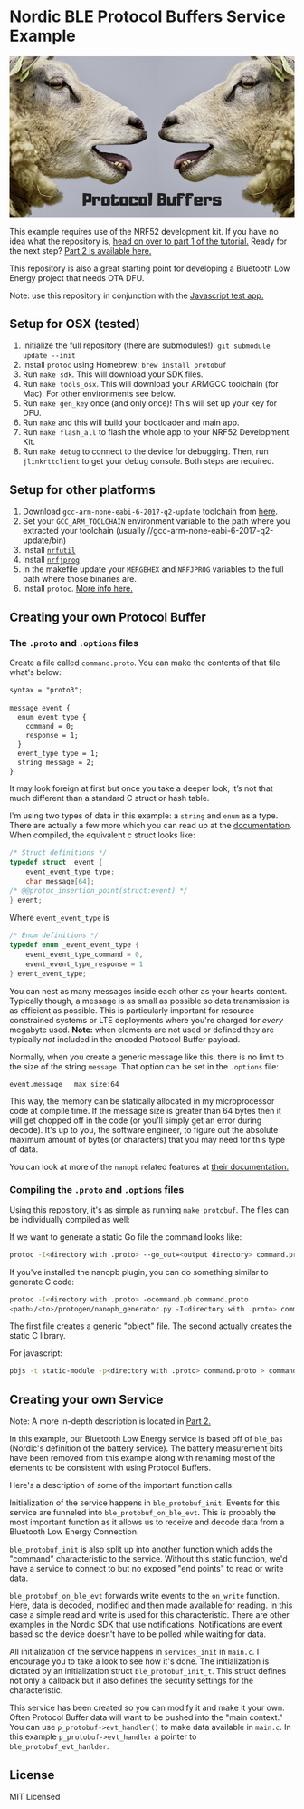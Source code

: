 # Nordic BLE Protocol Buffers Service Example

![Sheep](images/protobuf.jpg)

This example requires use of the NRF52 development kit. If you have no idea what the repository is, [head on over to part 1 of the tutorial.][part1] Ready for the next step? [Part 2 is available here.][part2]

This repository is also a great starting point for developing a Bluetooth Low Energy project that needs OTA DFU.

Note: use this repository in conjunction with the [Javascript test app.](https://bitbucket.org/jaredwolff/ble-protobuf-js/)

## Setup for OSX (tested)

1. Initialize the full repository (there are submodules!): `git submodule update --init`
1. Install `protoc` using Homebrew: `brew install protobuf`
1. Run `make sdk`. This will download your SDK files.
1. Run `make tools_osx`. This will download your ARMGCC toolchain (for Mac). For other environments see below.
1. Run `make gen_key` once (and only once)! This will set up your key for DFU.
1. Run `make` and this will build your bootloader and main app.
1. Run `make flash_all` to flash the whole app to your NRF52 Development Kit.
1. Run `make debug` to connect to the device for debugging. Then, run `jlinkrttclient` to get your debug console. Both steps are required.

## Setup for other platforms

1. Download `gcc-arm-none-eabi-6-2017-q2-update` toolchain from [here](https://developer.arm.com/open-source/gnu-toolchain/gnu-rm/downloads).
1. Set your `GCC_ARM_TOOLCHAIN` environment variable to the path where you extracted your toolchain (usually <path>/<to>/gcc-arm-none-eabi-6-2017-q2-update/bin)
1. Install [`nrfutil`](https://github.com/NordicSemiconductor/pc-nrfutil)
1. Install [`nrfjprog`](https://www.nordicsemi.com/Software-and-Tools/Development-Tools/nRF5-Command-Line-Tools/Download#infotabs)
1. In the makefile update your `MERGEHEX` and `NRFJPROG` variables to the full path where those binaries are.
1. Install `protoc`. [More info here.](https://developers.google.com/protocol-buffers/docs/downloads)

## Creating your own Protocol Buffer

### The `.proto` and `.options` files

Create a file called `command.proto`. You can make the contents of that file what's below:

```
syntax = "proto3";

message event {
  enum event_type {
    command = 0;
    response = 1;
  }
  event_type type = 1;
  string message = 2;
}
```

It may look foreign at first but once you take a deeper look, it’s not that much different than a standard C struct or hash table.

I'm using two types of data in this example: a `string` and `enum` as a type. There are actually a few more which you can read up at the [documentation](https://developers.google.com/protocol-buffers/docs/proto). When compiled, the equivalent c struct looks like:

```c
/* Struct definitions */
typedef struct _event {
    event_event_type type;
    char message[64];
/* @@protoc_insertion_point(struct:event) */
} event;
```

Where `event_event_type` is

```c
/* Enum definitions */
typedef enum _event_event_type {
    event_event_type_command = 0,
    event_event_type_response = 1
} event_event_type;
```

You can nest as many messages inside each other as your hearts content. Typically though, a message is as small as possible so data transmission is as efficient as possible. This is particularly important for resource constrained systems or LTE deployments where you're charged for *every* megabyte used. **Note:** when elements are not used or defined they are typically *not* included in the encoded Protocol Buffer payload.

Normally, when you create a generic message like this, there is no limit to the size of the string `message`. That option can be set in the `.options` file:

```
event.message	max_size:64
```

This way, the memory can be statically allocated in my microprocessor code at compile time. If the message size is greater than 64 bytes then it will get chopped off in the code (or you'll simply get an error during decode). It's up to you, the software engineer, to figure out the absolute maximum amount of bytes  (or characters) that you may need for this type of data.

You can look at more of the `nanopb` related features at [their documentation.](https://jpa.kapsi.fi/nanopb/docs/concepts.html)

### Compiling the `.proto` and `.options` files

Using this repository, it's as simple as running `make protobuf`. The files can be individually compiled as well:

If we want to generate a static Go file the command looks like:

```bash
protoc -I<directory with .proto> --go_out=<output directory> command.proto
```
If you've installed the nanopb plugin, you can do something similar to generate C code:

```bash
protoc -I<directory with .proto> -ocommand.pb command.proto
<path>/<to>/protogen/nanopb_generator.py -I<directory with .proto> command
```
The first file creates a generic "object" file. The second actually creates the static C library.

For javascript:

```bash
pbjs -t static-module -p<directory with .proto> command.proto > command.pb.js
```

## Creating your own Service

Note: A more in-depth description is located in [Part 2.][part2]

In this example, our Bluetooth Low Energy service is based off of `ble_bas` (Nordic's definition of the battery service). The battery measurement bits have been removed from this example along with renaming most of the elements to be consistent with using Protocol Buffers.

Here's a description of some of the important function calls:

Initialization of the service happens in `ble_protobuf_init`.
Events for this service are funneled into `ble_protobuf_on_ble_evt`. This is probably the most important function as it allows us to receive and decode data from a Bluetooth Low Energy Connection.

`ble_protobuf_init` is also split up into another function which adds the "command" characteristic to the service. Without this static function, we'd have a service to connect to but no exposed "end points" to read or write data.

`ble_protobuf_on_ble_evt` forwards write events to the `on_write` function. Here, data is decoded, modified and then made available for reading. In this case a simple read and write is used for this characteristic. There are other examples in the Nordic SDK that use notifications. Notifications are event based so the device doesn't have to be polled while waiting for data.

All initialization of the service happens in `services_init` in `main.c`. I encourage you to take a look to see how it's done. The initialization is dictated by an initialization struct `ble_protobuf_init_t`. This struct defines not only a callback but it also defines the security settings for the characteristic.

This service has been created so you can modify it and make it your own. Often Protocol Buffer data will want to be pushed into the "main context." You can use `p_protobuf->evt_handler()` to make data available in `main.c`. In this example `p_protobuf->evt_handler` a pointer to `ble_protobuf_evt_hanlder`.

## License

MIT Licensed

[part1]: https://www.jaredwolff.com/how-to-define-your-own-bluetooth-low-energy-configuration-service-using-protobuf/
[part2]: https://www.jaredwolff.com/how-to-protocol-buffer-bluetooth-low-energy-service-part-2/